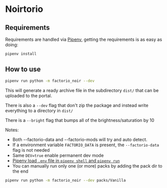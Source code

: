 # Noirtorio

## Requirements

Requirements are handled via [Pipenv](https://pipenv.pypa.io), getting the
requirements is as easy as doing:

```bash
pipenv install
```

## How to use

```bash
pipenv run python -m factorio_noir --dev
```

This will generate a ready archive file in the subdirectory `dist/` that can be
uploaded to the portal.

There is also a `--dev` flag that don't zip the package and instead write
everything to a directory in `dist/`

There is a `--bright` flag that bumps all of the brightness/saturation by 10

Notes:
- Both --factorio-data and --factorio-mods will try and auto detect.
- If a environment variable `FACTORIO_DATA` is present, the `--factorio-data`
  flag is not needed
- Same `DEV=true` enable permanent dev mode
- [Pipenv load `.env` file in `pipenv shell` and `pipenv run`](https://pipenv.pypa.io/en/latest/advanced/#automatic-loading-of-env)
- You can manually run only one (or more) packs by adding the pack dir to the end

```bash
pipenv run python -m factorio_noir --dev packs/Vanilla
```

